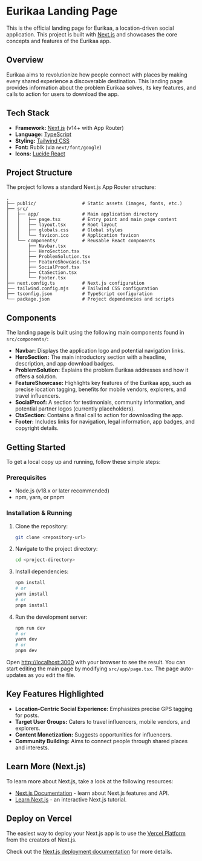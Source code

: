 # Eurikaa Landing Page

This is the official landing page for Eurikaa, a location-driven social application. This project is built with [Next.js](https://nextjs.org/) and showcases the core concepts and features of the Eurikaa app.

## Overview

Eurikaa aims to revolutionize how people connect with places by making every shared experience a discoverable destination. This landing page provides information about the problem Eurikaa solves, its key features, and calls to action for users to download the app.

## Tech Stack

*   **Framework:** [Next.js](https://nextjs.org/) (v14+ with App Router)
*   **Language:** [TypeScript](https://www.typescriptlang.org/)
*   **Styling:** [Tailwind CSS](https://tailwindcss.com/)
*   **Font:** Rubik (via `next/font/google`)
*   **Icons:** [Lucide React](https://lucide.dev/)

## Project Structure

The project follows a standard Next.js App Router structure:

```
.
├── public/                 # Static assets (images, fonts, etc.)
├── src/
│   ├── app/                # Main application directory
│   │   ├── page.tsx        # Entry point and main page content
│   │   ├── layout.tsx      # Root layout
│   │   ├── globals.css     # Global styles
│   │   └── favicon.ico     # Application favicon
│   └── components/         # Reusable React components
│       ├── Navbar.tsx
│       ├── HeroSection.tsx
│       ├── ProblemSolution.tsx
│       ├── FeatureShowcase.tsx
│       ├── SocialProof.tsx
│       ├── CtaSection.tsx
│       └── Footer.tsx
├── next.config.ts          # Next.js configuration
├── tailwind.config.mjs     # Tailwind CSS configuration
├── tsconfig.json           # TypeScript configuration
└── package.json            # Project dependencies and scripts
```

## Components

The landing page is built using the following main components found in `src/components/`:

*   **Navbar:** Displays the application logo and potential navigation links.
*   **HeroSection:** The main introductory section with a headline, description, and app download badges.
*   **ProblemSolution:** Explains the problem Eurikaa addresses and how it offers a solution.
*   **FeatureShowcase:** Highlights key features of the Eurikaa app, such as precise location tagging, benefits for mobile vendors, explorers, and travel influencers.
*   **SocialProof:** A section for testimonials, community information, and potential partner logos (currently placeholders).
*   **CtaSection:** Contains a final call to action for downloading the app.
*   **Footer:** Includes links for navigation, legal information, app badges, and copyright details.

## Getting Started

To get a local copy up and running, follow these simple steps:

### Prerequisites

*   Node.js (v18.x or later recommended)
*   npm, yarn, or pnpm

### Installation & Running

1.  Clone the repository:
    ```bash
    git clone <repository-url>
    ```
2.  Navigate to the project directory:
    ```bash
    cd <project-directory>
    ```
3.  Install dependencies:
    ```bash
    npm install
    # or
    yarn install
    # or
    pnpm install
    ```
4.  Run the development server:
    ```bash
    npm run dev
    # or
    yarn dev
    # or
    pnpm dev
    ```

Open [http://localhost:3000](http://localhost:3000) with your browser to see the result. You can start editing the main page by modifying `src/app/page.tsx`. The page auto-updates as you edit the file.

## Key Features Highlighted

*   **Location-Centric Social Experience:** Emphasizes precise GPS tagging for posts.
*   **Target User Groups:** Caters to travel influencers, mobile vendors, and explorers.
*   **Content Monetization:** Suggests opportunities for influencers.
*   **Community Building:** Aims to connect people through shared places and interests.

## Learn More (Next.js)

To learn more about Next.js, take a look at the following resources:

-   [Next.js Documentation](https://nextjs.org/docs) - learn about Next.js features and API.
-   [Learn Next.js](https://nextjs.org/learn) - an interactive Next.js tutorial.

## Deploy on Vercel

The easiest way to deploy your Next.js app is to use the [Vercel Platform](https://vercel.com/new?utm_medium=default-template&filter=next.js&utm_source=create-next-app&utm_campaign=create-next-app-readme) from the creators of Next.js.

Check out the [Next.js deployment documentation](https://nextjs.org/docs/app/building-your-application/deploying) for more details.
```
